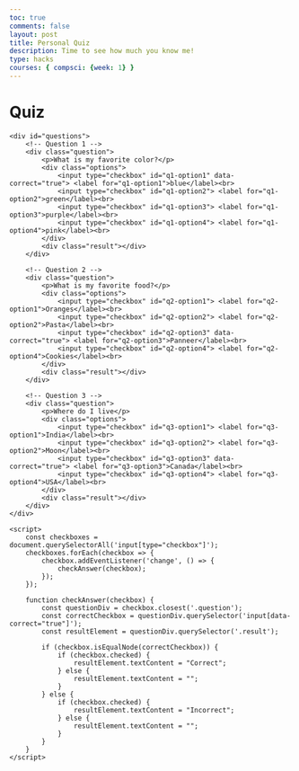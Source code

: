 ```yaml
---
toc: true
comments: false
layout: post
title: Personal Quiz
description: Time to see how much you know me!
type: hacks
courses: { compsci: {week: 1} }
---
```


<html>
<head>
    <title>Quiz</title>
</head>
<body>
    <h1>Quiz</h1>
    
    <div id="questions">
        <!-- Question 1 -->
        <div class="question">
            <p>What is my favorite color?</p>
            <div class="options">
                <input type="checkbox" id="q1-option1" data-correct="true"> <label for="q1-option1">blue</label><br>
                <input type="checkbox" id="q1-option2"> <label for="q1-option2">green</label><br>
                <input type="checkbox" id="q1-option3"> <label for="q1-option3">purple</label><br>
                <input type="checkbox" id="q1-option4"> <label for="q1-option4">pink</label><br>
            </div>
            <div class="result"></div>
        </div>

        <!-- Question 2 -->
        <div class="question">
            <p>What is my favorite food?</p>
            <div class="options">
                <input type="checkbox" id="q2-option1"> <label for="q2-option1">Oranges</label><br>
                <input type="checkbox" id="q2-option2"> <label for="q2-option2">Pasta</label><br>
                <input type="checkbox" id="q2-option3" data-correct="true"> <label for="q2-option3">Panneer</label><br>
                <input type="checkbox" id="q2-option4"> <label for="q2-option4">Cookies</label><br>
            </div>
            <div class="result"></div>
        </div>

        <!-- Question 3 -->
        <div class="question">
            <p>Where do I live</p>
            <div class="options">
                <input type="checkbox" id="q3-option1"> <label for="q3-option1">India</label><br>
                <input type="checkbox" id="q3-option2"> <label for="q3-option2">Moon</label><br>
                <input type="checkbox" id="q3-option3" data-correct="true"> <label for="q3-option3">Canada</label><br>
                <input type="checkbox" id="q3-option4"> <label for="q3-option4">USA</label><br>
            </div>
            <div class="result"></div>
        </div>
    </div>

    <script>
        const checkboxes = document.querySelectorAll('input[type="checkbox"]');
        checkboxes.forEach(checkbox => {
            checkbox.addEventListener('change', () => {
                checkAnswer(checkbox);
            });
        });

        function checkAnswer(checkbox) {
            const questionDiv = checkbox.closest('.question');
            const correctCheckbox = questionDiv.querySelector('input[data-correct="true"]');
            const resultElement = questionDiv.querySelector('.result');

            if (checkbox.isEqualNode(correctCheckbox)) {
                if (checkbox.checked) {
                    resultElement.textContent = "Correct";
                } else {
                    resultElement.textContent = "";
                }
            } else {
                if (checkbox.checked) {
                    resultElement.textContent = "Incorrect";
                } else {
                    resultElement.textContent = "";
                }
            }
        }
    </script>
</body>
</html>
